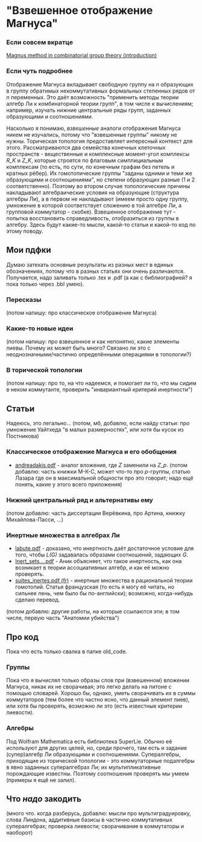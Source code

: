 # "Взвешенное отображение Магнуса"

### Если совсем вкратце
[Magnus method in combinatorial group theory (introduction)](https://youtu.be/uPjI1fACzLU)

### Если чуть подробнее
Отображение Магнуса вкладывает свободную группу на _n_ образующих в группу обратимых некоммутативных формальных степенных рядов от _n_ переменных. Это даёт возможность "применить методы теории алгебр Ли к комбинаторной теории групп", в том числе к вычислениям; например, изучать нижние центральные ряды групп, заданных образующими и соотношениями.

Насколько я понимаю, *взвешенные* аналоги отображения Магнуса никем не изучались, потому что "взвешенные группы" никому не нужны. Торическая топология предоставляет интересный контекст для этого. Рассматриваются два семейства конечных клеточных пространств - вещественные и комплексные момент-угол комплексы _R_K_ и _Z_K_, которые строятся по флаговым симплициальным комплексам (то есть, по сути, по конечным графам без петель и кратных рёбер). Их гомотопические группы "заданы одними и теми же образующими и соотношениями", но степени образующих разные (1 и 2 соответственно). Поэтому во втором случае топологические причины накладывают алгебраические условия на образующие (структура алгебры Ли), а в первом не накладывают (имеем просто одну группу, умножение в которой соответствует сложению в той алгебре Ли, а групповой коммутатор - скобке). Взвешенное отображение тут - попытка восстановить справедливость, отобразиться из группы в алгебру. Здесь будут какие-то мысли, какой-то статьи и какой-то код по этому поводу.

## Мои пдфки
Думаю затехать основные результаты из разных мест в единых обозначениях, потому что в разных статьях они очень различаются. Получается, надо заливать только .tex и .pdf (а как с библиографией? я пока только через .bbl умею).
### Пересказы
(потом напишу: про классическое отображение Магнуса)
### Какие-то новые идеи
(потом напишу: про взвешенное и как непонятно, какие элементы лиевы. Почему их может быть много? Связано ли это с неоднозначными/частично определёнными операциями в топологии?)
### В торической топологии
(потом напишу: про то, на что надеемся, и помогает ли то, что мы сидим в неком коммутанте, проверить "инвариантный критерий инертности")

## Статьи
Надеюсь, это легально...
(потом, мб, добавлю, если найду статьи: про умножение Уайтхеда "в малых размерностях", или хотя бы кусок из Постникова)
### Классическое отображение Магнуса и его обобщения
* [andreadakis.pdf](https://github.com/vylegf/weighted-magnus-map/blob/gh-pages/articles/magnus_map/andreadakis.pdf) - аналог вложения, где _Z_ заменили на _Z_p_. 
(потом добавлю: часть книжки М-К-С, может что-то про _p_-группы, статью Лазара где он в максимальной общности про это говорит; надо ещё понять, какие у этого всего приложения)

### Нижний центральный ряд и альтернативы ему
(потом добавлю: часть диссертации Верёвкина, про Артина, книжку Михайлова-Пасси, ...)

### Инертные множества в алгебрах Ли
* [labute.pdf](https://github.com/vylegf/weighted-magnus-map/blob/gh-pages/articles/inert/labute.pdf) - доказано, что инертность даёт достаточное условие для того, чтобы _L(G)_ задавалась образами соотношений, задающих _G_.
* [Inert_sets....pdf](https://github.com/vylegf/weighted-magnus-map/blob/gh-pages/articles/inert/Inert_sets_and_the_Lie_algebra_associated_to_a_gro.pdf) - Аник объясняет, что такое инертность, как она возникает в теории ассоциативных алгебр, и как её можно проверять.
* [suites_inertes.pdf (fr)](https://github.com/vylegf/weighted-magnus-map/blob/gh-pages/articles/inert/suites_inertes.pdf) - инертные множества в рациональной теории гомотопий. Статья французская (то есть я могу её читать, но сильнее лень, чем было бы по-английски); возможно, когда-нибудь сделаю перевод.

(потом добавлю: другие работы, на которые ссылаются эти; в том числе, первую часть "Анатомии убийства")

## Про код
Пока что есть только свалка в папке old_code.
### Группы
Пока что я вычислял только образы слов при (взвешенном) вложении Магнуса, никак их не сворачивая; это легко делать на питоне с помощью словарей. Хорошо бы, однако, уметь сворачивать их в суммы коммутаторов (тем более что частно ясно, что данный элемент лиев), или хотя бы проверять, возможно ли это (есть известные критерии лиевости).
### Алгебры
Под Wolfram Mathematica есть библиотека SuperLie. Обычно её используют для других целей, но, среди прочего, там есть и задание (супер)алгебр Ли образующими и соотношениями. Супералгебры, приходящие из торической топологии - это коммутаторные подалгебры в явно заданных супералгебрах Ли; их мультипликативные порождающие известны. Поэтому соотношения проверять мы умеем (примеры я ещё не залил).

## Что _надо_ закодить
(много что. когда разберусь, добавлю: мысли про мультиградуировку, слова Линдона, аддитивные базисы в частично коммутативных супералгебрах; проверка лиевости; сворачивание в коммутаторы и наоборот)
